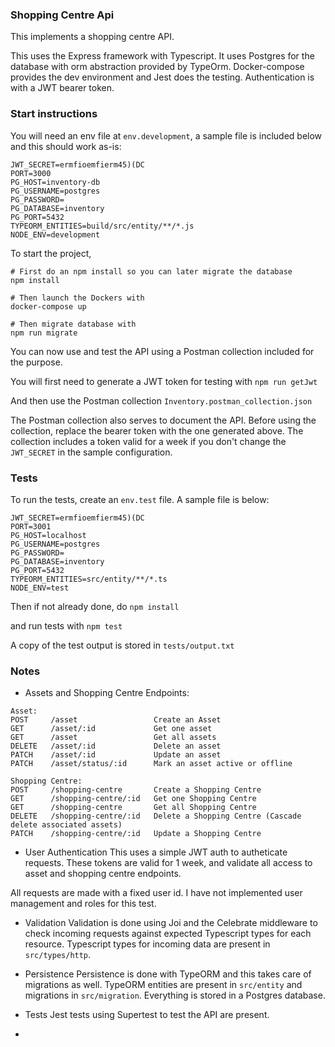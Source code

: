 ### Shopping Centre Api

This implements a shopping centre API.

This uses the Express framework with Typescript. It uses Postgres for the database with orm abstraction provided by TypeOrm. Docker-compose provides the dev environment and Jest does the testing. Authentication is with a JWT bearer token.

### Start instructions

You will need an env file at `env.development`, a sample file is included below and this should work as-is:

```
JWT_SECRET=ermfioemfierm45)(DC
PORT=3000
PG_HOST=inventory-db
PG_USERNAME=postgres
PG_PASSWORD=
PG_DATABASE=inventory
PG_PORT=5432
TYPEORM_ENTITIES=build/src/entity/**/*.js
NODE_ENV=development
```

To start the project, 

```
# First do an npm install so you can later migrate the database
npm install

# Then launch the Dockers with
docker-compose up

# Then migrate database with
npm run migrate

```

You can now use and test the API using a Postman collection included for the purpose.

You will first need to generate a JWT token for testing with
`npm run getJwt`

And then use the Postman collection
`Inventory.postman_collection.json`

The Postman collection also serves to document the API. Before using the collection, replace the bearer token with the one generated above. The collection includes a token valid for a week if you don't change the `JWT_SECRET` in the sample configuration.

### Tests

To run the tests, create an `env.test` file. A sample file is below:

```
JWT_SECRET=ermfioemfierm45)(DC
PORT=3001
PG_HOST=localhost
PG_USERNAME=postgres
PG_PASSWORD=
PG_DATABASE=inventory
PG_PORT=5432
TYPEORM_ENTITIES=src/entity/**/*.ts
NODE_ENV=test
```

Then if not already done, do
`npm install`

and run tests with
`npm test`

A copy of the test output is stored in
`tests/output.txt`

### Notes

- Assets and Shopping Centre Endpoints:

```
Asset:
POST     /asset                 Create an Asset
GET      /asset/:id             Get one asset
GET      /asset                 Get all assets
DELETE   /asset/:id             Delete an asset
PATCH    /asset/:id             Update an asset
PATCH    /asset/status/:id      Mark an asset active or offline

Shopping Centre:
POST     /shopping-centre       Create a Shopping Centre
GET      /shopping-centre/:id   Get one Shopping Centre
GET      /shopping-centre       Get all Shopping Centre
DELETE   /shopping-centre/:id   Delete a Shopping Centre (Cascade delete associated assets)
PATCH    /shopping-centre/:id   Update a Shopping Centre

```

- User Authentication
  This uses a simple JWT auth to autheticate requests. These tokens are valid for 1 week, and validate all access to asset and shopping centre endpoints.

All requests are made with a fixed user id. I have not implemented user management and roles for this test.

- Validation
  Validation is done using Joi and the Celebrate middleware to check incoming requests against expected Typescript types for each resource. Typescript types for incoming data are present in `src/types/http`.

- Persistence
  Persistence is done with TypeORM and this takes care of migrations as well. TypeORM entities are present in `src/entity` and migrations in `src/migration`. Everything is stored in a Postgres database.

- Tests
  Jest tests using Supertest to test the API are present.

-
